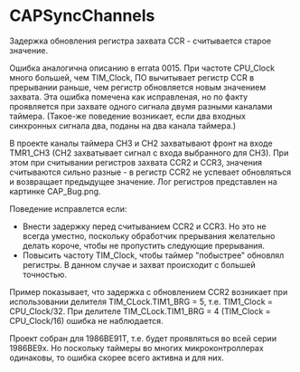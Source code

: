 ﻿# CAPSyncChannels

Задержка обновления регистра захвата CCR - считывается старое значение.

Ошибка аналогична описанию в errata 0015. При частоте CPU_Clock много большей, чем TIM_Clock, ПО вычитывает регистр CCR в прерывании раньше, чем регистр обновляется новым значением захвата. Эта ошибка помечена как исправленая, но по факту проявляется при захвате одного сигнала двумя разными каналами таймера. (Такое-же поведение возникает, если два входных синхронных сигнала два, поданы на два канала таймера.)

В проекте каналы таймера CH3 и CH2 захватывают фронт на входе TMR1_CH3 (CH2 захватывает сигнал с входа выбранного для CH3). При этом при считывании регистров захвата CCR2 и CCR3, значения считываются сильно разные - в регистр CCR2 не успевает обновляться и возвращает предыдущее значение. Лог регистров представлен на картинке CAP_Bug.png.

Поведение исправлется если:
  - Внести задержку перед считыванием CCR2 и CCR3. Но это не всегда уместно, поскольку обработчик прерывания желательно делать короче, чтобы не пропустить следующие прерывания.
  - Повысить частоту TIM_Clock, чтобы таймер "побыстрее" обновлял регистры. В данном случае и захват происходит с большей точностью.

Пример показывает, что задержка с обновлением CCR2 возникает при использовании делителя TIM_CLock.TIM1_BRG = 5, т.е. TIM1_Clock = CPU_Clock/32. При делителе TIM_CLock.TIM1_BRG = 4 (TIM_Clock = CPU_Clock/16) ошибка не наблюдается.

Проект собран для 1986ВЕ91Т, т.е. будет проявляться во всей серии 1986ВЕ9х. Но поскольку таймеры во многих микроконтроллерах одинаковы, то ошибка скорее всего активна и для них.